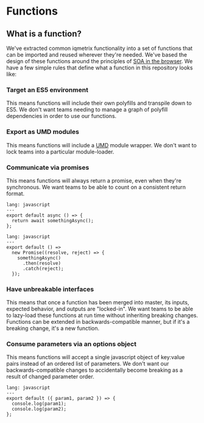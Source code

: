 # Functions

## What is a function?

We've extracted common iqmetrix functionality into a set of functions that can be imported and reused wherever they're needed. We've based the design of these functions around the principles of [SOA in the browser](https://medium.com/canopy-tax/a-case-for-soa-in-the-browser-f777a9f139b2). We have a few simple rules that define what a function in this repository looks like:

### Target an ES5 environment

This means functions will include their own polyfills and transpile down to ES5. We don't want teams needing to manage a graph of polyfill dependencies in order to use our functions.

### Export as UMD modules

This means functions will include a [UMD](https://www.davidbcalhoun.com/2014/what-is-amd-commonjs-and-umd/) module wrapper. We don't want to lock teams into a particular module-loader.

### Communicate via promises

This means functions will always return a promise, even when they're synchronous. We want teams to be able to count on a consistent return format.

```code
lang: javascript
---
export default async () => {
  return await somethingAsync();
};
```

```code
lang: javascript
---
export default () =>
  new Promise((resolve, reject) => {
    somethingAsync()
      .then(resolve)
      .catch(reject);
  });
```

### Have unbreakable interfaces

This means that once a function has been merged into master, its inputs, expected behavior, and outputs are "locked-in". We want teams to be able to lazy-load these functions at run time without inheriting breaking changes. Functions can be extended in backwards-compatible manner, but if it's a breaking change, it's a new function.

### Consume parameters via an options object

This means functions will accept a single javascript object of key:value pairs instead of an ordered list of parameters. We don't want our backwards-compatible changes to accidentally become breaking as a result of changed parameter order.

```code
lang: javascript
---
export default ({ param1, param2 }) => {
  console.log(param1);
  console.log(param2);
};
```
